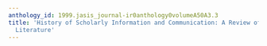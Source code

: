 ```yaml
---
anthology_id: 1999.jasis_journal-ir0anthology0volumeA50A3.3
title: 'History of Scholarly Information and Communication: A Review of Selected German
  Literature'
---
```

